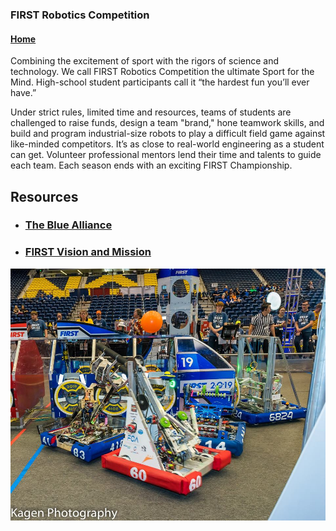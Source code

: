 
### FIRST Robotics Competition

#### [Home](https://jscholl23.github.io/)

Combining the excitement of sport with the rigors of science and technology. We call FIRST Robotics Competition the ultimate Sport for the Mind. High-school student participants call it “the hardest fun you’ll ever have.”

Under strict rules, limited time and resources, teams of students are challenged to raise funds, design a team "brand," hone teamwork skills, and build and program industrial-size robots to play a difficult field game against like-minded competitors. It’s as close to real-world engineering as a student can get. Volunteer professional mentors lend their time and talents to guide each team. Each season ends with an exciting FIRST Championship.

## Resources
- ### [The Blue Alliance](https://www.thebluealliance.com/team/60/2019)
- ### [FIRST Vision and Mission](https://www.firstinspires.org/about/vision-and-mission)

![Robotics](assets/robots.jpg)
